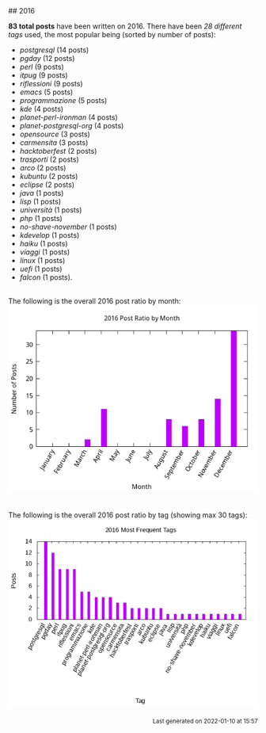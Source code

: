 <a name="2016" />
## 2016 

**83 total posts** have been written on 2016.
There have been *28 different tags* used, the most
popular being (sorted by number of posts):
 
- *postgresql* (14 posts)  
- *pgday* (12 posts)  
- *perl* (9 posts)  
- *itpug* (9 posts)  
- *riflessioni* (9 posts)  
- *emacs* (5 posts)  
- *programmazione* (5 posts)  
- *kde* (4 posts)  
- *planet-perl-ironman* (4 posts)  
- *planet-postgresql-org* (4 posts)  
- *opensource* (3 posts)  
- *carmensita* (3 posts)  
- *hacktoberfest* (2 posts)  
- *trasporti* (2 posts)  
- *arco* (2 posts)  
- *kubuntu* (2 posts)  
- *eclipse* (2 posts)  
- *java* (1 posts)  
- *lisp* (1 posts)  
- *università* (1 posts)  
- *php* (1 posts)  
- *no-shave-november* (1 posts)  
- *kdevelop* (1 posts)  
- *haiku* (1 posts)  
- *viaggi* (1 posts)  
- *linux* (1 posts)  
- *uefi* (1 posts)  
- *falcon* (1 posts).<br/>
<br/>
The following is the overall 2016 post ratio by month:
<br/>
    <center>
      <img src="/images/stats/2016-months.png" alt="2016 post ratio per month" />
    </center>
<br/>

<br/>
The following is the overall 2016 post ratio by tag (showing max 30 tags):
<br/>
  <center>
    <img src="/images/stats/2016-tags.png" alt="2016 post ratio per tag" />
  </center>
<br/>

<div align="right">
<small>
Last generated on 2022-01-10 at 15:57
</small>
</div>

<br/>

